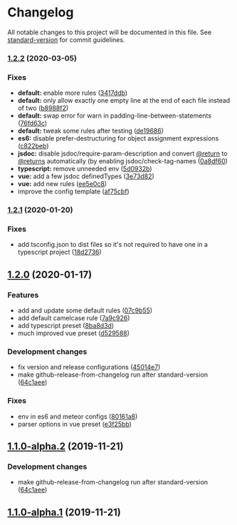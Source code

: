 # Changelog

All notable changes to this project will be documented in this file. See [standard-version](https://github.com/conventional-changelog/standard-version) for commit guidelines.

### [1.2.2](https://github.com/myparcelnl/eslint-config/compare/v1.2.1...v1.2.2) (2020-03-05)


### Fixes

* **default:** enable more rules ([3417ddb](https://github.com/myparcelnl/eslint-config/commit/3417ddbae700aa3aa517529d097de62762121a57))
* **default:** only allow exactly one empty line at the end of each file instead of two ([b8988f2](https://github.com/myparcelnl/eslint-config/commit/b8988f2c768aedf8cecc1145acf7f0264852458e))
* **default:** swap error for warn in padding-line-between-statements ([76fd63c](https://github.com/myparcelnl/eslint-config/commit/76fd63c4f5f02754adbb7b9d9b69ef3354a993ab))
* **default:** tweak some rules after testing ([de19686](https://github.com/myparcelnl/eslint-config/commit/de19686f1c1e6d06071180faae7ae416a64a4b92))
* **es6:** disable prefer-destructuring for object assignment expressions ([c822beb](https://github.com/myparcelnl/eslint-config/commit/c822beb731f8cefd61f099c039f9d6a78d88c135))
* **jsdoc:** disable jsdoc/require-param-description and convert [@return](https://github.com/return) to [@returns](https://github.com/returns) automatically (by enabling jsdoc/check-tag-names ([0a8df60](https://github.com/myparcelnl/eslint-config/commit/0a8df6078e882fa7fe7f0b08dbff556436255ff4))
* **typescript:** remove unneeded env ([5d0932b](https://github.com/myparcelnl/eslint-config/commit/5d0932b3680ee74ae00404009e2f1d833ad9257e))
* **vue:** add a few jsdoc definedTypes ([3e73d82](https://github.com/myparcelnl/eslint-config/commit/3e73d8252e9dd609ba35d364b2cdf610e9524cba))
* **vue:** add new rules ([ee5e0c8](https://github.com/myparcelnl/eslint-config/commit/ee5e0c87adcd23756ede73bd7b2bb70c8e086e53))
* improve the config template ([af75cbf](https://github.com/myparcelnl/eslint-config/commit/af75cbf3432856deeec400c735432a4df9d9834f))

### [1.2.1](https://github.com/myparcelnl/eslint-config/compare/v1.2.0...v1.2.1) (2020-01-20)


### Fixes

* add tsconfig.json to dist files so it's not required to have one in a typescript project ([18d2736](https://github.com/myparcelnl/eslint-config/commit/18d2736702c229448c772b5b247b15063a512dfd))

## [1.2.0](https://github.com/myparcelnl/eslint-config/compare/v1.1.0-alpha.1...v1.2.0) (2020-01-17)


### Features

* add and update some default rules ([07c9b55](https://github.com/myparcelnl/eslint-config/commit/07c9b55a69f5f64d1ceb70ac3e0d196e822a4f55))
* add default camelcase rule ([7a9c926](https://github.com/myparcelnl/eslint-config/commit/7a9c926782e284c966a3e57e57850edd02bd32e1))
* add typescript preset ([8ba8d3d](https://github.com/myparcelnl/eslint-config/commit/8ba8d3d7a59ecae2b0ad1df65a41b55aa2db7354))
* much improved vue preset ([d529588](https://github.com/myparcelnl/eslint-config/commit/d52958871e8e1ac6c945fd4f92ebf54c06a4bdb6))


### Development changes

* fix version and release configurations ([45014e7](https://github.com/myparcelnl/eslint-config/commit/45014e7404420fc2c7e2ace21f217701a1550b06))
* make github-release-from-changelog run after standard-version ([64c1aee](https://github.com/myparcelnl/eslint-config/commit/64c1aeeb4264f7d0478e0da5dcc626961a23268e))


### Fixes

* env in es6 and meteor configs ([80161a8](https://github.com/myparcelnl/eslint-config/commit/80161a8d2829b0433656e3d231adbf6d8b60471d))
* parser options in vue preset ([e3f25bb](https://github.com/myparcelnl/eslint-config/commit/e3f25bbef2bdbf42d5edc3eeae39e50d7767e3a8))

## [1.1.0-alpha.2](https://github.com/myparcelnl/eslint-config/compare/v1.1.0-alpha.1...v1.1.0-alpha.2) (2019-11-21)


### Development changes

* make github-release-from-changelog run after standard-version ([64c1aee](https://github.com/myparcelnl/eslint-config/commit/64c1aeeb4264f7d0478e0da5dcc626961a23268e))

## [1.1.0-alpha.1](https://github.com/myparcelnl/eslint-config/compare/v1.1.0-alpha.0...v1.1.0-alpha.1) (2019-11-21)
